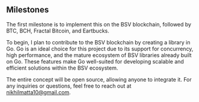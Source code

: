 ## Milestones

The first milestone is to implement this on the BSV blockchain, followed by BTC, BCH, Fractal Bitcoin, and Eartbucks.

To begin, I plan to contribute to the BSV blockchain by creating a library in Go. Go is an ideal choice for this project due to its support for concurrency, high performance, and the mature ecosystem of BSV libraries already built on Go. These features make Go well-suited for developing scalable and efficient solutions within the BSV ecosystem.

The entire concept will be open source, allowing anyone to integrate it. For any inquiries or questions, feel free to reach out at nikhilmatta10@gmail.com.